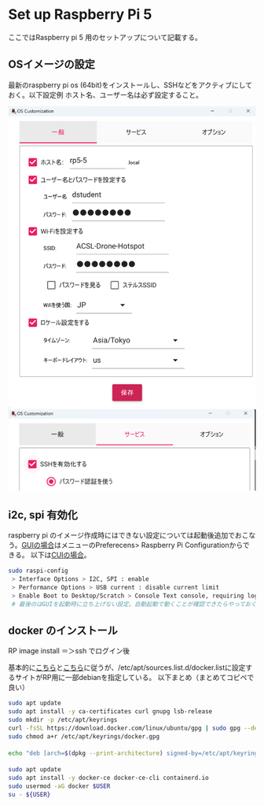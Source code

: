 # Set up Raspberry Pi 5 
ここではRaspberry pi 5 用のセットアップについて記載する。

<!-- @import "[TOC]" {cmd="toc" depthFrom=1 depthTo=6 orderedList=false} -->

## OSイメージの設定

最新のraspberry pi os (64bit)をインストールし、SSHなどをアクティブにしておく。以下設定例
ホスト名、ユーザー名は必ず設定すること。

![alt text](.images/image.png)
![alt text](.images/image-1.png)

## i2c, spi 有効化

raspberry pi のイメージ作成時にはできない設定については起動後追加でおこなう。[GUIの場合](https://projects.raspberrypi.org/en/projects/raspberry-pi-using/9)はメニューのPreferecens> Raspberry Pi Configurationからできる。 以下は[CUIの場合](https://www.raspberrypi.com/documentation/computers/configuration.html)。

```bash
sudo raspi-config
 > Interface Options > I2C, SPI : enable
 > Performance Options > USB current : disable current limit
 > Enable Boot to Desktop/Scratch > Console Text console, requiring login (default)
 # 最後のはGUIを起動時に立ち上げない設定。自動起動で動くことが確認できたらやっておくと良い
```

## docker のインストール

RP image install ＝＞ssh でログイン後

基本的に[こちら](https://kinsta.com/jp/blog/install-docker-ubuntu/)と[こちら](https://www.kagoya.jp/howto/cloud/container/dockerubuntu/)に従うが、/etc/apt/sources.list.d/docker.listに設定するサイトがRP用に一部debianを指定している。
以下まとめ（まとめてコピペで良い）

```bash
sudo apt update
sudo apt install -y ca-certificates curl gnupg lsb-release
sudo mkdir -p /etc/apt/keyrings
curl -fsSL https://download.docker.com/linux/ubuntu/gpg | sudo gpg --dearmor -o /etc/apt/keyrings/docker.gpg
sudo chmod a+r /etc/apt/keyrings/docker.gpg

echo "deb [arch=$(dpkg --print-architecture) signed-by=/etc/apt/keyrings/docker.gpg] https://download.docker.com/linux/debian $(lsb_release -cs) stable" | sudo tee /etc/apt/sources.list.d/docker.list > /dev/null

sudo apt update
sudo apt install -y docker-ce docker-ce-cli containerd.io
sudo usermod -aG docker $USER
su - ${USER}
```